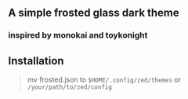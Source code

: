 ## A simple frosted glass dark theme

### inspired by monokai and toykonight 

## Installation
> mv frosted.json to ``` $HOME/.config/zed/themes ``` or ``` /your/path/to/zed/config ```
